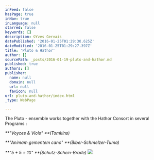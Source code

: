 ```yaml
---
inFeed: false
hasPage: true
inNav: true
inLanguage: null
starred: false
keywords: []
description: ©Yves Gervais
datePublished: '2016-01-25T01:29:30.625Z'
dateModified: '2016-01-25T01:29:27.397Z'
title: 'Pluto & Hathor'
author: []
sourcePath: _posts/2016-01-19-pluto-and-hathor.md
published: true
authors: []
publisher:
  name: null
  domain: null
  url: null
  favicon: null
url: pluto-and-hathor/index.html
_type: WebPage

---
```

The Pluto - ensemble works together with the Hathor Consort in several Programs :

_**"Voyces & Viols"    **(Tomkins)_

_**"Animam gementem cano"    **(Biber-Schmelzer-Tuma)_

_**"5 + 5 = 10"    **(Schutz-Schein-Brade)_
![](https://s3-us-west-2.amazonaws.com/the-grid-img/p/2f3b3064a97ec1b68bf9b43f8f71c7297c324c4f.jpg)